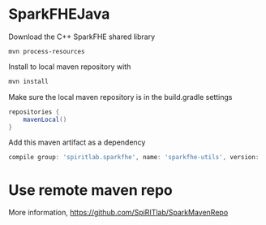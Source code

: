 # SparkFHEJava

Download the C++ SparkFHE shared library
```
mvn process-resources
```


Install to local maven repository with
```bash
mvn install
```

Make sure the local maven repository is in the build.gradle settings
```groovy
repositories {
    mavenLocal()
}
```

Add this maven artifact as a dependency
```groovy
compile group: 'spiritlab.sparkfhe', name: 'sparkfhe-utils', version: '1.0-SNAPSHOT'
```

# Use remote maven repo
More information, https://github.com/SpiRITlab/SparkMavenRepo
